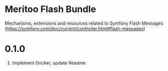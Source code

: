# Meritoo Flash Bundle

Mechanisms, extensions and resources related to Symfony Flash Messages (https://symfony.com/doc/current/controller.html#flash-messages)

# 0.1.0

1. Implement Docker, update Readme

